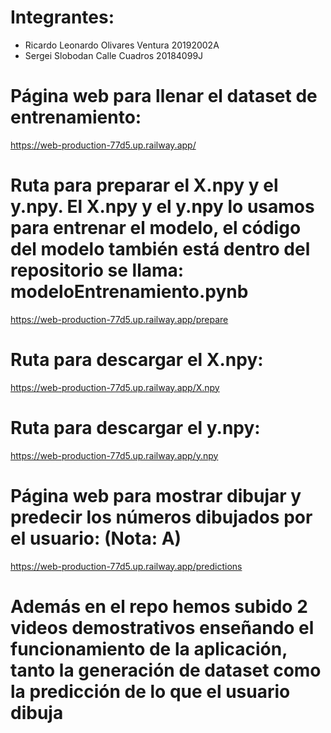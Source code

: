 # Integrantes:
- Ricardo Leonardo Olivares Ventura 20192002A
- Sergei Slobodan Calle Cuadros 20184099J

# Página web para llenar el dataset de entrenamiento:
https://web-production-77d5.up.railway.app/

# Ruta para preparar el X.npy y el y.npy. El X.npy y el y.npy lo usamos para entrenar el modelo, el código del modelo también está dentro del repositorio se llama: modeloEntrenamiento.pynb
https://web-production-77d5.up.railway.app/prepare

# Ruta para descargar el X.npy:
https://web-production-77d5.up.railway.app/X.npy

# Ruta para descargar el y.npy:
https://web-production-77d5.up.railway.app/y.npy

# Página web para mostrar dibujar y predecir los números dibujados por el usuario: (Nota: A)
https://web-production-77d5.up.railway.app/predictions

# Además en el repo hemos subido 2 videos demostrativos enseñando el funcionamiento de la aplicación, tanto la generación de dataset como la predicción de lo que el usuario dibuja
